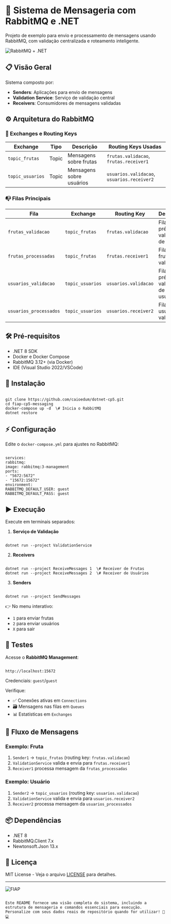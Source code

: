 # 🚀 Sistema de Mensageria com RabbitMQ e .NET

Projeto de exemplo para envio e processamento de mensagens usando RabbitMQ, com validação centralizada e roteamento inteligente.

![RabbitMQ + .NET](https://img.shields.io/badge/RabbitMQ-.NET%208-FF6F00?logo=rabbitmq&logoColor=white)

## 📋 Visão Geral
Sistema composto por:
- **Senders**: Aplicações para envio de mensagens
- **Validation Service**: Serviço de validação central
- **Receivers**: Consumidores de mensagens validadas

## ⚙️ Arquitetura do RabbitMQ

### 🔀 Exchanges e Routing Keys
| Exchange         | Tipo  | Descrição                     | Routing Keys Usadas         |
|------------------|-------|-------------------------------|-----------------------------|
| `topic_frutas`   | Topic | Mensagens sobre frutas        | `frutas.validacao`, `frutas.receiver1` |
| `topic_usuarios` | Topic | Mensagens sobre usuários      | `usuarios.validacao`, `usuarios.receiver2` |

### 📭 Filas Principais
| Fila                  | Exchange         | Routing Key          | Descrição                     |
|-----------------------|------------------|----------------------|-------------------------------|
| `frutas_validacao`    | `topic_frutas`   | `frutas.validacao`   | Fila de pré-validação de frutas |
| `frutas_processadas`  | `topic_frutas`   | `frutas.receiver1`   | Fila de frutas validadas      |
| `usuarios_validacao`  | `topic_usuarios` | `usuarios.validacao` | Fila de pré-validação de usuários |
| `usuarios_processados`| `topic_usuarios` | `usuarios.receiver2` | Fila de usuários validados    |

## 🛠️ Pré-requisitos
- .NET 8 SDK
- Docker e Docker Compose
- RabbitMQ 3.12+ (via Docker)
- IDE (Visual Studio 2022/VSCode)

## 🚀 Instalação
```

git clone https://github.com/caioedum/dotnet-cp5.git
cd fiap-cp5-messaging
docker-compose up -d  \# Inicia o RabbitMQ
dotnet restore

```

## ⚡ Configuração
Edite o `docker-compose.yml` para ajustes no RabbitMQ:
```

services:
rabbitmq:
image: rabbitmq:3-management
ports:
- "5672:5672"
- "15672:15672"
environment:
RABBITMQ_DEFAULT_USER: guest
RABBITMQ_DEFAULT_PASS: guest

```

## ▶️ Execução
Execute em terminais separados:

1. **Serviço de Validação**
```

dotnet run --project ValidationService

```

2. **Receivers**
```

dotnet run --project ReceiveMessages 1  \# Receiver de Frutas
dotnet run --project ReceiveMessages 2  \# Receiver de Usuários

```

3. **Senders**
```

dotnet run --project SendMessages

```
👉 No menu interativo:
- `1` para enviar frutas
- `2` para enviar usuários
- `X` para sair

## 🧪 Testes
Acesse o **RabbitMQ Management**:
```

http://localhost:15672

```
Credenciais: `guest`/`guest`

Verifique:
- ✅ Conexões ativas em `Connections`
- 🗃️ Mensagens nas filas em `Queues`
- 📊 Estatísticas em `Exchanges`

## 🔄 Fluxo de Mensagens
### Exemplo: Fruta
1. `Sender1` → `topic_frutas` (routing key: `frutas.validacao`)
2. `ValidationService` valida e envia para `frutas.receiver1`
3. `Receiver1` processa mensagem da `frutas_processadas`

### Exemplo: Usuário
1. `Sender2` → `topic_usuarios` (routing key: `usuarios.validacao`)
2. `ValidationService` valida e envia para `usuarios.receiver2`
3. `Receiver2` processa mensagem da `usuarios_processados`

## 📦 Dependências
- .NET 8
- RabbitMQ.Client 7.x
- Newtonsoft.Json 13.x

## 📄 Licença
MIT License - Veja o arquivo [LICENSE](LICENSE) para detalhes.

---

![FIAP](https://img.shields.io/badge/Developed%20at-FIAP-8A2BE2) 
```

Este README fornece uma visão completa do sistema, incluindo a estrutura de mensageria e comandos essenciais para execução. Personalize com seus dados reais de repositório quando for utilizar! 🐇💻

